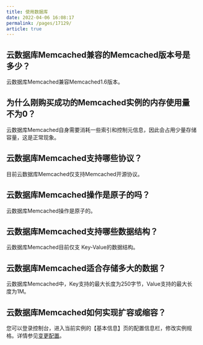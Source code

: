 ```yaml
---
title: 使用数据库
date: 2022-04-06 16:08:17
permalink: /pages/17129/
article: true
---
```


## 云数据库Memcached兼容的Memcached版本号是多少？

云数据库Memcached兼容Memcached1.6版本。

## 为什么刚购买成功的Memcached实例的内存使用量不为0？

云数据库Memcached自身需要消耗一些索引和控制元信息，因此会占用少量存储容量，这是正常现象。

## 云数据库Memcached支持哪些协议？

目前云数据库Memcached仅支持Memcached开源协议。

## 云数据库Memcached操作是原子的吗？

云数据库Memcached操作是原子的。

## 云数据库Memcached支持哪些数据结构？

云数据库Memcached目前仅支 Key-Value的数据结构。

## 云数据库Memcached适合存储多大的数据？

云数据库Memcached中，Key支持的最大长度为250字节，Value支持的最大长度为1M。

## 云数据库Memcached如何实现扩容或缩容？

您可以登录控制台，进入当前实例的【基本信息】页的配置信息栏，修改实例规格。详情参见[变更配置](./../04.操作指南/01.管理实例/01.变更配置.md)。